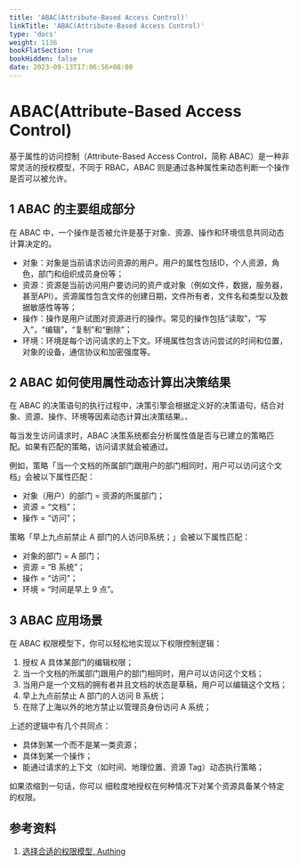 ```yaml
---
title: 'ABAC(Attribute-Based Access Control)'
linkTitle: 'ABAC(Attribute-Based Access Control)'
type: 'docs'
weight: 1136
bookFlatSection: true
bookHidden: false
date: 2023-09-13T17:06:56+08:00
---
```


# ABAC(Attribute-Based Access Control)

基于属性的访问控制（Attribute-Based Access Control，简称 ABAC）是一种非常灵活的授权模型，不同于 RBAC，ABAC 则是通过各种属性来动态判断一个操作是否可以被允许。

## 1 ABAC 的主要组成部分
在 ABAC 中，一个操作是否被允许是基于对象、资源、操作和环境信息共同动态计算决定的。
* 对象：对象是当前请求访问资源的用户。用户的属性包括ID，个人资源，角色，部门和组织成员身份等；
* 资源：资源是当前访问用户要访问的资产或对象（例如文件，数据，服务器，甚至API）。资源属性包含文件的创建日期，文件所有者，文件名和类型以及数据敏感性等等；
* 操作：操作是用户试图对资源进行的操作。常见的操作包括“读取”，“写入”，“编辑”，“复制”和“删除”；
* 环境：环境是每个访问请求的上下文。环境属性包含访问尝试的时间和位置，对象的设备，通信协议和加密强度等。

## 2 ABAC 如何使用属性动态计算出决策结果
在 ABAC 的决策语句的执行过程中，决策引擎会根据定义好的决策语句，结合对象、资源、操作、环境等因素动态计算出决策结果。、

每当发生访问请求时，ABAC 决策系统都会分析属性值是否与已建立的策略匹配。如果有匹配的策略，访问请求就会被通过。

例如，策略「当一个文档的所属部门跟用户的部门相同时，用户可以访问这个文档」会被以下属性匹配：
* 对象（用户）的部门 = 资源的所属部门；
* 资源 = “文档”；
* 操作 = “访问”；

策略「早上九点前禁止 A 部门的人访问B系统；」会被以下属性匹配：
* 对象的部门 = A 部门；
* 资源 = “B 系统”；
* 操作 = “访问”；
* 环境 = “时间是早上 9 点”。

## 3 ABAC 应用场景
在 ABAC 权限模型下，你可以轻松地实现以下权限控制逻辑：
1. 授权 A 具体某部门的编辑权限；
2. 当一个文档的所属部门跟用户的部门相同时，用户可以访问这个文档；
3. 当用户是一个文档的拥有者并且文档的状态是草稿，用户可以编辑这个文档；
4. 早上九点前禁止 A 部门的人访问 B 系统；
5. 在除了上海以外的地方禁止以管理员身份访问 A 系统；

上述的逻辑中有几个共同点：
* 具体到某一个而不是某一类资源；
* 具体到某一个操作；
* 能通过请求的上下文（如时间、地理位置、资源 Tag）动态执行策略；

如果浓缩到一句话，你可以 细粒度地授权在何种情况下对某个资源具备某个特定的权限。

## 参考资料
1. [选择合适的权限模型, Authing](https://docs.authing.cn/v2/guides/access-control/choose-the-right-access-control-model.html)